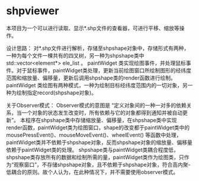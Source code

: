 # shpviewer
本项目为一个可以进行读取、显示*.shp文件的查看器，可进行平移、缩放等操作。

设计思路：
  对*.shp文件进行解析，存储至shpshape对象中，存储形式有两种，一种为每个文件一棵共有的四叉树，另一种为shpshape类中std::vector<element*> ele_list 。
  paintWidget 类实现绘图事件，并处理鼠标事件。对于鼠标事件，paintWidget类处理，更新当前绘图窗口所绘制图形的经纬度范围和缩放量、偏移量，更新后调用shpshape类的render函数进行绘制。
  paintWidget 类绘图有两种模式，一种为绘制目标经纬度范围内的一切对象，另一种为绘制指定record(shpshape对象)。

关于Observer模式：
  Observer模式的意图是 “定义对象间的一种一对多的依赖关系，当一个对象的状态发生改变时，所有依赖与它的对象都得到通知并被自动更新”。
  本程序在shpshape类中存储缩放量、偏移量，在shpshape类中实现render函数，paintWidget类为绘图窗口，shape的改变都于paintWidget类中的mousePressEvent()、mouseMoveEvent()、wheelEvent() 等函数中处理，paintWidget类并不依赖于shpshape对象，反而shpshape对象的缩放量、偏移量依赖于paintWidget类的处理。
  shpshape类与paintWidget类耦合程度低，shpshape类存放所有的数据和绘制所需的量，paintWidget类作为绘图类，只作为“观察窗口”，不存储shpshape对象，且不依赖于shpshape对象，符合高内聚-低耦合的原则。故个人认为，在此种情况下，并不需要使用observer模式。
